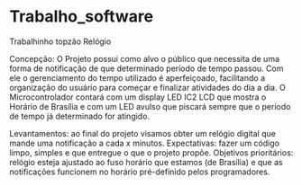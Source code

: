# Trabalho_software
Trabalhinho topzão 
Relógio

Concepção: O Projeto possui como alvo o público que necessita de uma forma de notificação de que determinado período de tempo passou. Com ele o gerenciamento do tempo utilizado é aperfeiçoado, facilitando a organização do usuário para começar e finalizar atividades do dia a dia. O Microcontrolador contará com um display LED IC2 LCD que mostra o Horário de Brasília e com um LED avulso que piscará sempre que o período de tempo já determinado for atingido.

Levantamentos: ao final do projeto visamos obter um relógio digital que mande uma notificação a cada x minutos. Expectativas: fazer um código limpo, simples e que entregue o que o projeto propõe. Objetivos prioritários: relógio esteja ajustado ao fuso horário que estamos (de Brasília) e que as notificações funcionem no horário pré-definido pelos programadores.  

